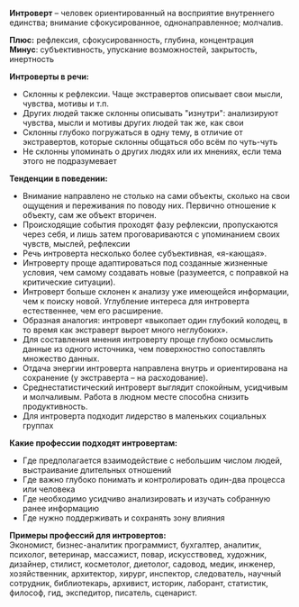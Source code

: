 **Интроверт** – человек ориентированный на восприятие внутреннего единства; внимание сфокусированное, однонаправленное; молчалив.  
  
**Плюс:** рефлексия, сфокусированность, глубина, концентрация  
**Минус**: субъективность, упускание возможностей, закрытость, инертность  
  
**Интроверты в речи:**  

-   Склонны к рефлексии. Чаще экстравертов описывает свои мысли, чувства, мотивы и т.п.
-   Других людей также склонны описывать "изнутри": анализируют чувства, мысли и мотивы других людей так же, как свои
-   Склонны глубоко погружаться в одну тему, в отличие от экстравертов, которые склонны общаться обо всём по чуть-чуть
-   Не склонны упоминать о других людях или их мнениях, если тема этого не подразумевает

**Тенденции в поведении:**  

-   Внимание направлено не столько на сами объекты, сколько на свои ощущения и переживания по поводу них. Первично отношение к объекту, сам же объект вторичен.
-   Происходящие события проходят фазу рефлексии, пропускаются через себя, и лишь затем проговариваются с упоминанием своих чувств, мыслей, рефлексии
-   Речь интроверта несколько более субъективная, «я-кающая».
-   Интроверту проще адаптироваться под созданные жизненные условия, чем самому создавать новые (разумеется, с поправкой на критические ситуации).
-   Интроверт больше склонен к анализу уже имеющейся информации, чем к поиску новой. Углубление интереса для интроверта естественнее, чем его расширение.
-   Образная аналогия: интроверт «выкопает один глубокий колодец, в то время как экстраверт выроет много неглубоких».
-   Для составления мнения интроверту проще глубоко осмыслить данные из одного источника, чем поверхностно сопоставлять множество данных.
-   Отдача энергии интроверта направлена внутрь и ориентирована на сохранение (у экстраверта – на расходование).
-   Среднестатистический интроверт выглядит спокойным, усидчивым и молчаливым. Работа в людном месте способна снизить продуктивность.
-   Для интроверта подходит лидерство в маленьких социальных группах

**Какие профессии подходят интровертам:**  
- Где предполагается взаимодействие с небольшим числом людей, выстраивание длительных отношений  
- Где важно глубоко понимать и контролировать один-два процесса или человека  
- Где необходимо усидчиво анализировать и изучать собранную ранее информацию  
- Где нужно поддерживать и сохранять зону влияния  
  
**Примеры профессий для интровертов:**  
Экономист, бизнес-аналитик программист, бухгалтер, аналитик, психолог, ветеринар, массажист, повар, искусствовед, художник, дизайнер, стилист, косметолог, диетолог, садовод, медик, инженер, хозяйственник, архитектор, хирург, инспектор, следователь, научный сотрудник, библиотекарь, архивист, историк, лаборант, статистик, философ, гид, экспедитор, писатель, сценарист.